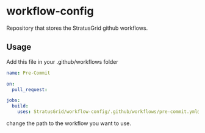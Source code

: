 # workflow-config
Repository that stores the StratusGrid github workflows.

## Usage

Add this file in your .github/workflows folder

```yml
name: Pre-Commit

on:
  pull_request:

jobs:
  build:
    uses: StratusGrid/workflow-config/.github/workflows/pre-commit.yml@main
```

change the path to the workflow you want to use.
